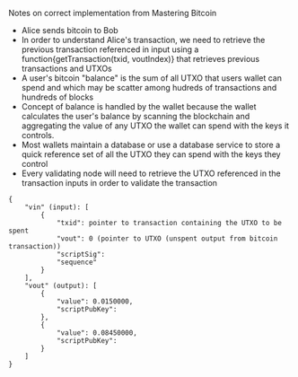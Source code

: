 Notes on correct implementation from Mastering Bitcoin
- Alice sends bitcoin to Bob
- In order to understand Alice's transaction, we need to retrieve the previous transaction referenced in input using a function{getTransaction(txid, voutIndex)} that retrieves previous transactions and UTXOs
- A user's bitcoin "balance" is the sum of all UTXO that users wallet can spend and which may be scatter among hudreds of transactions and hundreds of blocks
- Concept of balance is handled by the wallet because the wallet calculates the user's balance by scanning the blockchain and aggregating the value of any UTXO the wallet can spend with the keys it controls.
- Most wallets maintain a database or use a database service to store a quick reference set of all the UTXO they can spend with the keys they control
- Every validating node will need to retrieve the UTXO referenced in the transaction inputs in order to validate the transaction

```
{
    "vin" (input): [
        {
            "txid": pointer to transaction containing the UTXO to be spent
            "vout": 0 (pointer to UTXO (unspent output from bitcoin transaction))
            "scriptSig":
            "sequence"
        }
    ],
    "vout" (output): [
        {
            "value": 0.0150000,
            "scriptPubKey":
        },
        {
            "value": 0.08450000,
            "scriptPubKey":
        }
    ]
}
```